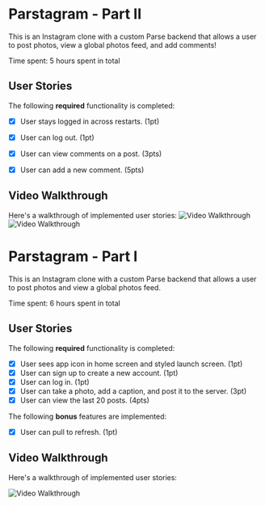 # Parstagram - Part II

This is an Instagram clone with a custom Parse backend that allows a user to post photos, view a global photos feed, and add comments!

Time spent: 5 hours spent in total

## User Stories

The following **required** functionality is completed:

- [x] User stays logged in across restarts. (1pt)
- [x] User can log out. (1pt)
- [x] User can view comments on a post. (3pts)
- [x] User can add a new comment. (5pts)


## Video Walkthrough

Here's a walkthrough of implemented user stories:
<img src='http://g.recordit.co/jqSTpaZNHd.gif' title='Video Walkthrough' width='' alt='Video Walkthrough' />
<img src='http://g.recordit.co/pdMs2NQFla.gif' title='Video Walkthrough' width='' alt='Video Walkthrough' />


# Parstagram - Part I

This is an Instagram clone with a custom Parse backend that allows a user to post photos and view a global photos feed.

Time spent: 6 hours spent in total

## User Stories

The following **required** functionality is completed:

- [x] User sees app icon in home screen and styled launch screen. (1pt)
- [x] User can sign up to create a new account. (1pt)
- [x] User can log in. (1pt)
- [x] User can take a photo, add a caption, and post it to the server. (3pt)
- [x] User can view the last 20 posts. (4pts)

The following **bonus** features are implemented:

- [x] User can pull to refresh. (1pt)


## Video Walkthrough

Here's a walkthrough of implemented user stories:

<img src='http://g.recordit.co/Ajq5F8LnWB.gif' title='Video Walkthrough' width='' alt='Video Walkthrough' />
